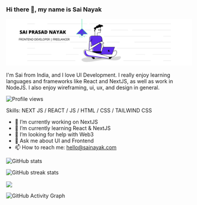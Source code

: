 ### Hi there 👋, my name is Sai Nayak
![I'm a Frontend Developer!](https://github.com/saiprasadnayak6858/saiprasadnayak6858/blob/master/LinkedIn.png)

I'm Sai from India, and I love UI Development. I really enjoy learning languages and frameworks like React and NextJS, as well as work in NodeJS. I also enjoy wireframing, ui, ux, and design in general.

![Profile views](https://gpvc.arturio.dev/saiprasadnayak6858)  

Skills: NEXT JS / REACT / JS / HTML / CSS / TAILWIND CSS

- 🔭 I’m currently working on NextJS 
- 🌱 I’m currently learning React & NextJS 
- 🤔 I’m looking for help with Web3 
- 💬 Ask me about UI and Frontend 
- 📫 How to reach me: hello@sainayak.com 

![GitHub stats](https://github-readme-stats.vercel.app/api?username=saiprasadnayak6858&show_icons=true&count_private=true)  

![GitHub streak stats](https://github-readme-streak-stats.herokuapp.com/?user=saiprasadnayak6858)  

<a>
  <img align="center" src="https://metrics.lecoq.io/saiprasadnayak6858"/>
</a>
<!-- ![GitHub metrics](https://metrics.lecoq.io/saiprasadnayak6858)   -->

![GitHub Activity Graph](https://activity-graph.herokuapp.com/graph?username=saiprasadnayak6858)  





